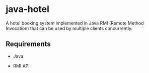 # java-hotel

A hotel booking system implemented in Java RMI (Remote Method Invocation) that can be used by multiple clients concurrently.

## Requirements

- Java

- RMI API
